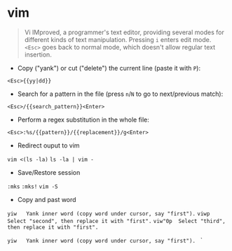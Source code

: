 # vim

> Vi IMproved, a programmer's text editor, providing several modes for different kinds of text manipulation.
> Pressing `i` enters edit mode. `<Esc>` goes back to normal mode, which doesn't allow regular text insertion.

- Copy ("yank") or cut ("delete") the current line (paste it with `P`):

`<Esc>{{yy|dd}}`

- Search for a pattern in the file (press `n`/`N` to go to next/previous match):

`<Esc>/{{search_pattern}}<Enter>`

- Perform a regex substitution in the whole file:

`<Esc>:%s/{{pattern}}/{{replacement}}/g<Enter>`

- Redirect ouput to vim

`vim <(ls -la)`
`ls -la | vim -`

- Save/Restore session

`:mks`
`:mks!`
`vim -S`

- Copy and past word

`yiw   Yank inner word (copy word under cursor, say "first").`
`viwp  Select "second", then replace it with "first".`
`viw"0p  Select "third", then replace it with "first".`

`yiw   Yank inner word (copy word under cursor, say "first"). `
`
